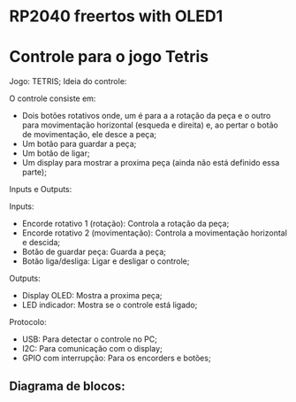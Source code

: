 # RP2040 freertos with OLED1

# Controle para o jogo Tetris

Jogo: TETRIS;
Ideia do controle:

  O controle consiste em:
  - Dois botões rotativos onde, um é para a a rotação da peça e o outro para movimentação horizontal (esqueda e direita) e, ao pertar o botão de movimentação, ele desce a peça;
  - Um botão para guardar a peça;
  - Um botão de ligar;
  - Um display para mostrar a proxima peça (ainda não está definido essa parte);

Inputs e Outputs:

  Inputs:
  - Encorde rotativo 1 (rotação): Controla a rotação da peça;
  - Encorde rotativo 2 (movimentação): Controla a movimentação horizontal e descida;
  - Botão de guardar peça: Guarda a peça;
  - Botão liga/desliga: Ligar e desligar o controle;

  Outputs:
  - Display OLED: Mostra a proxima peça;
  - LED indicador: Mostra se o controle está ligado;

Protocolo:

  - USB: Para detectar o controle no PC;
  - I2C: Para comunicação com o display;
  - GPIO com interrupção: Para os encorders e botões;

Diagrama de blocos:
  - 
